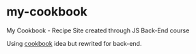 # my-cookbook
My Cookbook - Recipe Site created through JS Back-End course

Using <a href="https://github.com/Wickedlolz/cookbook">cookbook</a> idea but rewrited for back-end.
